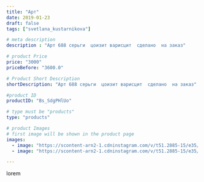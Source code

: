 ```yaml
---
title: "Арт"
date: 2019-01-23
draft: false
tags: ["svetlana_kustarnikova"]

# meta description
description : "Арт 688 серьги  цоизит варисцит  сделано  на заказ"

# product Price
price: "3000"
priceBefore: "3600.0"

# Product Short Description
shortDescription: "Арт 688 серьги  цоизит варисцит  сделано  на заказ"

#product ID
productID: "Bs_SdgPHlUo"

# type must be "products"
type: "products"

# product Images
# first image will be shown in the product page
images:
  - image: "https://scontent-arn2-1.cdninstagram.com/v/t51.2885-15/e35/49913308_2575983712418536_442800058280791774_n.jpg?_nc_ht=scontent-arn2-1.cdninstagram.com&_nc_cat=104&_nc_ohc=oemsMMENRS4AX-QIAvG&se=7&tp=1&oh=110980672d8075b7af373617a8511ec9&oe=605E4288&ig_cache_key=MTk2MzM2OTE1MTA4OTA1NzI0NA%3D%3D.2"
  - image: "https://scontent-arn2-1.cdninstagram.com/v/t51.2885-15/e35/50699360_2303006136690794_4678389027174676142_n.jpg?_nc_ht=scontent-arn2-1.cdninstagram.com&_nc_cat=102&_nc_ohc=GD4aoSGOUgwAX_MlC9Y&se=8&tp=1&oh=c637843399c40f680973345e336aa809&oe=605F7F8F&ig_cache_key=MTk2MzM2OTE1MTEwNTY5MTc2OQ%3D%3D.2"

---
```

lorem
